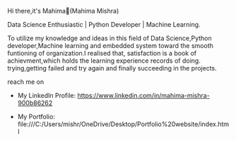 Hi there,it's Mahima👋(Mahima Mishra)


Data Science Enthusiastic | Python Developer | Machine Learning.


To utilize my knowledge and ideas in this field of Data Science,Python developer,Machine learning and embedded system toward the smooth funtioning of organization.I realised that,
satisfaction is a book of achievment,which holds the learning experience records of doing.
trying,getting failed and try again and finally succeeding in the projects.

reach me on 


- My LinkedIn Profile: https://www.linkedin.com/in/mahima-mishra-900b86262


-  My Portfolio: file:///C:/Users/mishr/OneDrive/Desktop/Portfolio%20website/index.html
